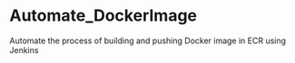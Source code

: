 # Automate_DockerImage
Automate the process of building and pushing Docker image in ECR using Jenkins
